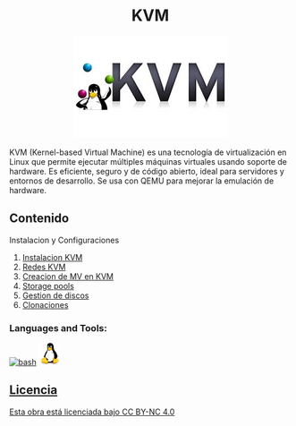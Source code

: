 <div align=center><h1>KVM</h1>
<img align=rigth src="https://github.com/0Vinylo0/kvm/blob/main/img/images.jpeg"/>
<p align=left>KVM (Kernel-based Virtual Machine) es una tecnología de virtualización en Linux que permite ejecutar múltiples máquinas virtuales usando soporte de hardware. Es eficiente, seguro y de código abierto, ideal para servidores y entornos  de desarrollo. Se usa con QEMU para mejorar la emulación de hardware.</p>
</div>

## Contenido

Instalacion y Configuraciones

1. [Instalacion KVM](doc/instalacion_kvm.md)
2. [Redes KVM](doc/redes_kvm.md)
3. [Creacion de MV en KVM](doc/creacion_mv.md)
4. [Storage pools](doc/pools.md)
5. [Gestion de discos](doc/gestion_discos.md)
6. [Clonaciones](doc/clonaciones.md)

<h3 align="left">Languages and Tools:</h3>
<p align="left">  </a> <a href="https://www.gnu.org/software/bash/" target="_blank" rel="noreferrer"> <img src="https://www.vectorlogo.zone/logos/gnu_bash/gnu_bash-icon.svg" alt="bash" width="40" height="40"/></a> <a href="https://www.linux.org/" target="_blank" rel="noreferrer"> <img src="https://raw.githubusercontent.com/devicons/devicon/master/icons/linux/linux-original.svg" alt="linux" width="40" height="40"/>

## Licencia

<p xmlns:cc="http://creativecommons.org/ns#" >Esta obra está licenciada bajo <a href="https://creativecommons.org/licenses/by-nc/4.0/?ref=chooser-v1" target="_blank" rel="license noopener noreferrer" style="display:inline-block;">CC BY-NC 4.0<img style="height:22px!important;margin-left:3px;vertical-align:text-bottom;" src="https://mirrors.creativecommons.org/presskit/icons/cc.svg?ref=chooser-v1" alt=""><img style="height:22px!important;margin-left:3px;vertical-align:text-bottom;" <img style="altura: 22px!important;margin-left:3px;vertical-align:text-bottom;" src="https://mirrors.creativecommons.org/presskit/icons/nc.svg?ref=chooser-v1" alt=""><img style="altura: 22px!important;margin-left:3px;vertical-align:text-bottom;" src="https://mirrors.creativecommons.org/presskit/icons/nc.svg?ref=chooser-v1" alt=""></a></p>

